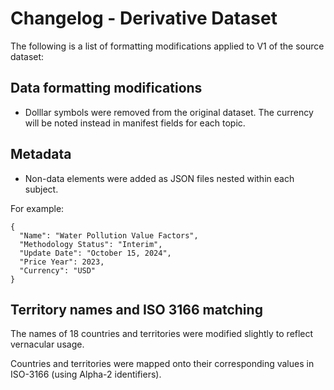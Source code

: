 # Changelog - Derivative Dataset

The following is a list of formatting modifications applied to V1 of the source dataset:

## Data formatting modifications

- Dolllar symbols were removed from the original dataset. The currency will be noted instead in manifest fields for each topic.

## Metadata

- Non-data elements were added as JSON files nested within each subject.

For example:

```
{
  "Name": "Water Pollution Value Factors",
  "Methodology Status": "Interim",
  "Update Date": "October 15, 2024",
  "Price Year": 2023,
  "Currency": "USD"
}
```

## Territory names and ISO 3166 matching

The names of 18 countries and territories were modified slightly to reflect vernacular usage.

Countries and territories were mapped onto their corresponding values in ISO-3166 (using Alpha-2 identifiers).